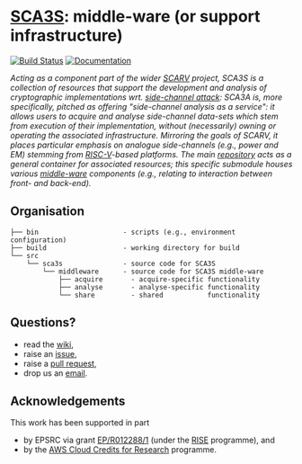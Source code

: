 # [SCA3S](https://github.com/scarv/sca3s): middle-ware (or support infrastructure)

<!--- -------------------------------------------------------------------- --->

[![Build Status](https://travis-ci.com/scarv/sca3s-middleware.svg)](https://travis-ci.com/scarv/sca3s-middleware)
[![Documentation](https://codedocs.xyz/scarv/sca3s-middleware.svg)](https://codedocs.xyz/scarv/sca3s-middleware)

<!--- -------------------------------------------------------------------- --->

*Acting as a component part of the wider
[SCARV](https://www.scarv.org)
project,
SCA3S is a collection of resources that support the development 
and analysis of cryptographic implementations wrt.
[side-channel attack](https://en.wikipedia.org/wiki/Side-channel_attack):
SCA3A is, more specifically, pitched as offering
"side-channel analysis as a service":
it allows users to acquire and analyse side-channel data-sets which stem 
from execution of their implementation, without (necessarily) owning or 
operating the associated infrastructure.
Mirroring the goals of SCARV, it places particular emphasis on analogue 
side-channels (e.g., power and EM) stemming from
[RISC-V](https://riscv.org)-based
platforms.
The main
[repository](https://github.com/scarv/sca3s)
acts as a general container for associated resources;
this specific submodule houses
various 
[middle-ware](https://en.wikipedia.org/wiki/Middleware)
components (e.g., relating to interaction between front- and back-end).*

<!--- -------------------------------------------------------------------- --->

## Organisation

```
├── bin                     - scripts (e.g., environment configuration)
├── build                   - working directory for build
└── src
    └── sca3s               - source code for SCA3S
        └── middleware      - source code for SCA3S middle-ware
            ├── acquire       - acquire-specific functionality
            ├── analyse       - analyse-specific functionality
            └── share         - shared           functionality
```

<!--- -------------------------------------------------------------------- --->

## Questions?

- read the
  [wiki](https://github.com/scarv/sca3s-middleware/wiki),
- raise an
  [issue](https://github.com/scarv/sca3s-middleware/issues),
- raise a
  [pull request](https://github.com/scarv/sca3s-middleware/pulls),
- drop us an 
  [email](mailto:sca3s@scarv.org).

<!--- -------------------------------------------------------------------- --->

## Acknowledgements

This work has been supported in part 

- by EPSRC via grant 
  [EP/R012288/1](https://gow.epsrc.ukri.org/NGBOViewGrant.aspx?GrantRef=EP/R012288/1) (under the [RISE](https://www.ukrise.org) programme), 
  and 
- by the
  [AWS Cloud Credits for Research](https://aws.amazon.com/research-credits)
  programme.

<!--- -------------------------------------------------------------------- --->

